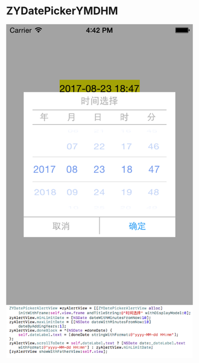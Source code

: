 # ZYDatePickerYMDHM
![image](https://github.com/lyjl1025822032/ZYDatePickerYMDHM/raw/master/ZYDatePickerYMDHM/image/1.png)
![image](https://github.com/lyjl1025822032/ZYDatePickerYMDHM/raw/master/ZYDatePickerYMDHM/image/2.png)
